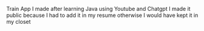 Train App I made after learning Java using Youtube and Chatgpt
I made it public because I had to add it in my resume otherwise I would have kept it in my closet
